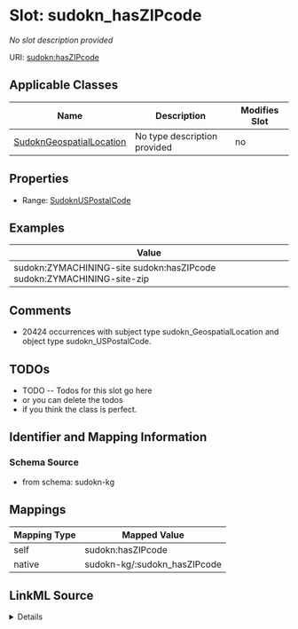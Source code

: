 

# Slot: sudokn_hasZIPcode


_No slot description provided_





URI: [sudokn:hasZIPcode](http://asu.edu/semantics/SUDOKN/hasZIPcode)



<!-- no inheritance hierarchy -->





## Applicable Classes

| Name | Description | Modifies Slot |
| --- | --- | --- |
| [SudoknGeospatialLocation](../classes/SudoknGeospatialLocation.md) | No type description provided |  no  |







## Properties

* Range: [SudoknUSPostalCode](../classes/SudoknUSPostalCode.md)






## Examples

| Value |
| --- |
| sudokn:ZYMACHINING-site sudokn:hasZIPcode sudokn:ZYMACHINING-site-zip |

## Comments

* 20424 occurrences with subject type sudokn_GeospatialLocation and object type sudokn_USPostalCode.

## TODOs

* TODO -- Todos for this slot go here
* or you can delete the todos
* if you think the class is perfect.

## Identifier and Mapping Information







### Schema Source


* from schema: sudokn-kg




## Mappings

| Mapping Type | Mapped Value |
| ---  | ---  |
| self | sudokn:hasZIPcode |
| native | sudokn-kg/:sudokn_hasZIPcode |




## LinkML Source

<details>
```yaml
name: sudokn_hasZIPcode
description: No slot description provided
todos:
- TODO -- Todos for this slot go here
- or you can delete the todos
- if you think the class is perfect.
comments:
- 20424 occurrences with subject type sudokn_GeospatialLocation and object type sudokn_USPostalCode.
examples:
- value: sudokn:ZYMACHINING-site sudokn:hasZIPcode sudokn:ZYMACHINING-site-zip
from_schema: sudokn-kg
rank: 1000
slot_uri: sudokn:hasZIPcode
alias: sudokn_hasZIPcode
domain_of:
- sudokn_GeospatialLocation
range: sudokn_USPostalCode

```
</details>